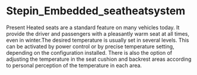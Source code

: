 # Stepin_Embedded_seatheatsystem
Present Heated seats are a standard feature on many vehicles today. It provide the driver and passengers with a pleasantly warm seat at all times, even in winter.The desired temperature is usually set in several levels. This can be activated by power control or by precise temperature setting, depending on the configuration installed. There is also the option of adjusting the temperature in the seat cushion and backrest areas according to personal perception of the temperature in each area.
